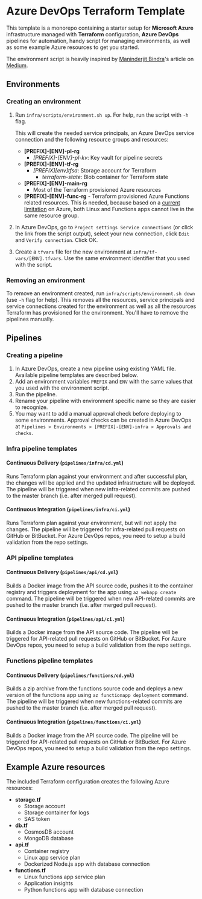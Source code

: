 # Azure DevOps Terraform Template

This template is a monorepo containing a starter setup for **Microsoft Azure** infrastructure managed with **Terraform** configuration, **Azure DevOps** pipelines for automation, handy script for managing environments, as well as some example Azure resources to get you started.

The environment script is heavily inspired by [Maninderjit Bindra](https://twitter.com/maniSbindra)'s article on [Medium](https://medium.com/@maninder.bindra/creating-a-single-azure-devops-yaml-pipeline-to-provision-multiple-environments-using-terraform-e6d05343cae2).

## Environments

### Creating an environment

1. Run `infra/scripts/environment.sh up`. For help, run the script with `-h` flag.

   This will create the needed service principals, an Azure DevOps service connection and the following resource groups and resources:

   - **[PREFIX]-[ENV]-pl-rg**
     - _[PREFIX]-[ENV]-pl-kv_: Key vault for pipeline secrets
   - **[PREFIX]-[ENV]-tf-rg**
     - _[PREFIX][env]tfsa_: Storage account for Terraform
       - _terraform-state_: Blob container for Terraform state
   - **[PREFIX]-[ENV]-main-rg**
     - Most of the Terraform provisioned Azure resources
   - **[PREFIX]-[ENV]-func-rg** - Terraform provisioned Azure Functions related resources. This is needed, because based on a [current limitation](https://docs.microsoft.com/en-us/azure/app-service/containers/app-service-linux-intro#limitations) on Azure, both Linux and Functions apps cannot live in the same resource group.

2. In Azure DevOps, go to `Project settings Service connections` (or click the link from the script output), select your new connection, click `Edit` and `Verify connection`. Click OK.

3. Create a `tfvars` file for the new environment at `infra/tf-vars/[ENV].tfvars`. Use the same environment identifier that you used with the script.

### Removing an environment

To remove an environment created, run `infra/scripts/environment.sh down` (use `-h` flag for help). This removes all the resources, service principals and service connections created for the environment as well as all the resources Terraform has provisioned for the environment. You'll have to remove the pipelines manually.

## Pipelines

### Creating a pipeline

1. In Azure DevOps, create a new pipeline using existing YAML file. Available pipeline templates are described below.
2. Add an environment variables `PREFIX` and `ENV` with the same values that you used with the environment script.
3. Run the pipeline.
4. Rename your pipeline with environment specific name so they are easier to recognize.
5. You may want to add a manual approval check before deploying to some environments. Approval checks can be created in Azure DevOps at `Pipelines > Environments > [PREFIX]-[ENV]-infra > Approvals and checks`.

### Infra pipeline templates

#### Continuous Delivery (`pipelines/infra/cd.yml`)

Runs Terraform plan against your environment and after successful plan, the changes will be applied and the updated infrastructure will be deployed. The pipeline will be triggered when new infra-related commits are pushed to the master branch (i.e. after merged pull request).

#### Continuous Integration (`pipelines/infra/ci.yml`)

Runs Terraform plan against your environment, but will not apply the changes. The pipeline will be triggered for infra-related pull requests on GitHub or BitBucket. For Azure DevOps repos, you need to setup a build validation from the repo settings.

### API pipeline templates

#### Continuous Delivery (`pipelines/api/cd.yml`)

Builds a Docker image from the API source code, pushes it to the container registry and triggers deployment for the app using `az webapp create` command. The pipeline will be triggered when new API-related commits are pushed to the master branch (i.e. after merged pull request).

#### Continuous Integration (`pipelines/api/ci.yml`)

Builds a Docker image from the API source code. The pipeline will be triggered for API-related pull requests on GitHub or BitBucket. For Azure DevOps repos, you need to setup a build validation from the repo settings.

### Functions pipeline templates

#### Continuous Delivery (`pipelines/functions/cd.yml`)

Builds a zip archive from the functions source code and deploys a new version of the functions app using `az functionapp deployment` command. The pipeline will be triggered when new functions-related commits are pushed to the master branch (i.e. after merged pull request).

#### Continuous Integration (`pipelines/functions/ci.yml`)

Builds a Docker image from the API source code. The pipeline will be triggered for API-related pull requests on GitHub or BitBucket. For Azure DevOps repos, you need to setup a build validation from the repo settings.

## Example Azure resources

The included Terraform configuration creates the following Azure resources:

- **storage.tf**
  - Storage account
  - Storage container for logs
  - SAS token
- **db.tf**
  - CosmosDB account
  - MongoDB database
- **api.tf**
  - Container registry
  - Linux app service plan
  - Dockerized Node.js app with database connection
- **functions.tf**
  - Linux functions app service plan
  - Application insights
  - Python functions app with database connection
